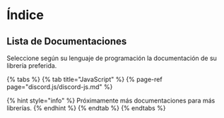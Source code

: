 # Índice

## Lista de Documentaciones

Seleccione según su lenguaje de programación la documentación de su librería preferida.

{% tabs %}
{% tab title="JavaScript" %}
{% page-ref page="discord.js/discord-js.md" %}

{% hint style="info" %}
Próximamente más documentaciones para más librerías. 
{% endhint %}
{% endtab %}
{% endtabs %}

